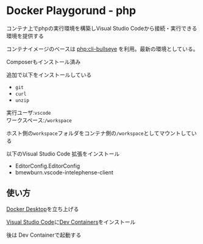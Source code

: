 # Docker Playgorund - php

コンテナ上でphpの実行環境を構築しVisual Studio Codeから接続・実行できる環境を提供する

コンテナイメージのベースは
[php:cli-bullseye](https://hub.docker.com/_/php)
を利用。最新の環境としている。

Composerもインストール済み

追加で以下をインストールしている

* `git`
* `curl`
* `unzip`

実行ユーザ:`vscode`  
ワークスペース:`/workspace`  

ホスト側の`workspace`フォルダをコンテナ側の`/workspace`としてマウントしている

以下のVisual Studio Code 拡張をインストール

* EditorConfig.EditorConfig
* bmewburn.vscode-intelephense-client

## 使い方

[Docker Desktop](https://www.docker.com/products/docker-desktop/)を立ち上げる

[Visual Studio Code](https://azure.microsoft.com/ja-jp/products/visual-studio-code/)に[Dev Containers](https://marketplace.visualstudio.com/items?itemName=ms-vscode-remote.remote-containers)をインストール

後は Dev Containerで起動する
